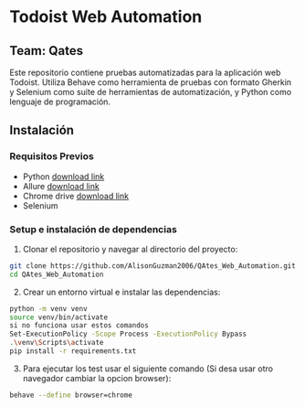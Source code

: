 # Todoist Web Automation
## Team: Qates
Este repositorio contiene pruebas automatizadas para la aplicación web Todoist. Utiliza Behave como herramienta de pruebas con formato Gherkin y Selenium como suite de herramientas de automatización, y Python como lenguaje de programación.
## Instalación
### Requisitos Previos
- Python [download link](https://www.python.org/downloads/)
- Allure [download link](https://allurereport.org/docs/install/)
- Chrome drive [download link](https://googlechromelabs.github.io/chrome-for-testing/#stable)
- Selenium 
### Setup e instalación de dependencias
1. Clonar el repositorio y navegar al directorio del proyecto:
```bash
git clone https://github.com/AlisonGuzman2006/QAtes_Web_Automation.git
cd QAtes_Web_Automation
```
2. Crear un entorno virtual e instalar las dependencias:


```bash
python -m venv venv
source venv/bin/activate
si no funciona usar estos comandos 
Set-ExecutionPolicy -Scope Process -ExecutionPolicy Bypass
.\venv\Scripts\activate
pip install -r requirements.txt
 ```
3. Para ejecutar los test usar el siguiente comando (Si desa usar otro navegador cambiar la opcion browser):
```bash
behave --define browser=chrome
 ``` 

